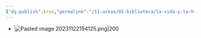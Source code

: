 ```yaml
---
{"dg-publish":true,"permalink":"/11-areas/02-biblioteca/la-vida-y-la-historia-antologia/","noteIcon":""}
---
```


- ![Pasted image 20231122154125.png|200](/img/user/10%20Entrada%20%F0%9F%9B%92/%F0%9F%92%BE%20Adjuntos/Pasted%20image%2020231122154125.png)